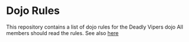 Dojo Rules
==========

This repository contains a list of dojo rules for the Deadly Vipers dojo
All members should read the rules.
See also [here](https://github.com/deadlyvipers)

